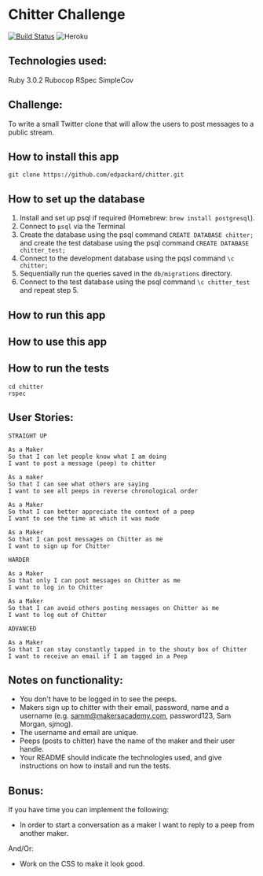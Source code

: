 # Chitter Challenge

[![Build Status](https://app.travis-ci.com/edpackard/chitter.svg?branch=main)](https://app.travis-ci.com/edpackard/chitter)
![Heroku](https://pyheroku-badge.herokuapp.com/?app=chitter-2021)

## Technologies used:

Ruby 3.0.2
Rubocop
RSpec
SimpleCov

## Challenge:

To write a small Twitter clone that will allow the users to post messages to a public stream.

## How to install this app

```
git clone https://github.com/edpackard/chitter.git
```

## How to set up the database

1. Install and set up psql if required (Homebrew: `brew install postgresql`).
2. Connect to `psql` via the Terminal
3. Create the database using the psql command `CREATE DATABASE chitter;` and create the test database using the psql command `CREATE DATABASE chitter_test;`
4. Connect to the development database using the pqsl command `\c chitter;`
5. Sequentially run the queries saved in the `db/migrations` directory.
6. Connect to the test database using the psql command `\c chitter_test` and repeat step 5.

## How to run this app

## How to use this app

## How to run the tests

```
cd chitter
rspec
```

## User Stories:

```
STRAIGHT UP

As a Maker
So that I can let people know what I am doing
I want to post a message (peep) to chitter

As a maker
So that I can see what others are saying
I want to see all peeps in reverse chronological order

As a Maker
So that I can better appreciate the context of a peep
I want to see the time at which it was made

As a Maker
So that I can post messages on Chitter as me
I want to sign up for Chitter

HARDER

As a Maker
So that only I can post messages on Chitter as me
I want to log in to Chitter

As a Maker
So that I can avoid others posting messages on Chitter as me
I want to log out of Chitter

ADVANCED

As a Maker
So that I can stay constantly tapped in to the shouty box of Chitter
I want to receive an email if I am tagged in a Peep
```

## Notes on functionality:

- You don't have to be logged in to see the peeps.
- Makers sign up to chitter with their email, password, name and a username (e.g. samm@makersacademy.com, password123, Sam Morgan, sjmog).
- The username and email are unique.
- Peeps (posts to chitter) have the name of the maker and their user handle.
- Your README should indicate the technologies used, and give instructions on how to install and run the tests.

## Bonus:

If you have time you can implement the following:

- In order to start a conversation as a maker I want to reply to a peep from another maker.

And/Or:

- Work on the CSS to make it look good.
